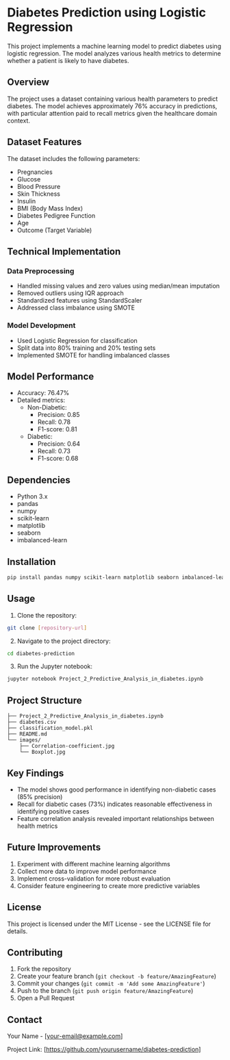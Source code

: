 # Diabetes Prediction using Logistic Regression

This project implements a machine learning model to predict diabetes using logistic regression. The model analyzes various health metrics to determine whether a patient is likely to have diabetes.

## Overview

The project uses a dataset containing various health parameters to predict diabetes. The model achieves approximately 76% accuracy in predictions, with particular attention paid to recall metrics given the healthcare domain context.

## Dataset Features

The dataset includes the following parameters:
- Pregnancies
- Glucose
- Blood Pressure
- Skin Thickness
- Insulin
- BMI (Body Mass Index)
- Diabetes Pedigree Function
- Age
- Outcome (Target Variable)

## Technical Implementation

### Data Preprocessing
- Handled missing values and zero values using median/mean imputation
- Removed outliers using IQR approach
- Standardized features using StandardScaler
- Addressed class imbalance using SMOTE

### Model Development
- Used Logistic Regression for classification
- Split data into 80% training and 20% testing sets
- Implemented SMOTE for handling imbalanced classes

## Model Performance

- Accuracy: 76.47%
- Detailed metrics:
  - Non-Diabetic:
    - Precision: 0.85
    - Recall: 0.78
    - F1-score: 0.81
  - Diabetic:
    - Precision: 0.64
    - Recall: 0.73
    - F1-score: 0.68

## Dependencies

- Python 3.x
- pandas
- numpy
- scikit-learn
- matplotlib
- seaborn
- imbalanced-learn

## Installation

```bash
pip install pandas numpy scikit-learn matplotlib seaborn imbalanced-learn
```

## Usage

1. Clone the repository:
```bash
git clone [repository-url]
```

2. Navigate to the project directory:
```bash
cd diabetes-prediction
```

3. Run the Jupyter notebook:
```bash
jupyter notebook Project_2_Predictive_Analysis_in_diabetes.ipynb
```

## Project Structure

```
├── Project_2_Predictive_Analysis_in_diabetes.ipynb
├── diabetes.csv
├── classification_model.pkl
├── README.md
└── images/
    ├── Correlation-coefficient.jpg
    └── Boxplot.jpg
```

## Key Findings

- The model shows good performance in identifying non-diabetic cases (85% precision)
- Recall for diabetic cases (73%) indicates reasonable effectiveness in identifying positive cases
- Feature correlation analysis revealed important relationships between health metrics

## Future Improvements

1. Experiment with different machine learning algorithms
2. Collect more data to improve model performance
3. Implement cross-validation for more robust evaluation
4. Consider feature engineering to create more predictive variables

## License

This project is licensed under the MIT License - see the LICENSE file for details.

## Contributing

1. Fork the repository
2. Create your feature branch (`git checkout -b feature/AmazingFeature`)
3. Commit your changes (`git commit -m 'Add some AmazingFeature'`)
4. Push to the branch (`git push origin feature/AmazingFeature`)
5. Open a Pull Request

## Contact

Your Name - [your-email@example.com]

Project Link: [https://github.com/yourusername/diabetes-prediction]
